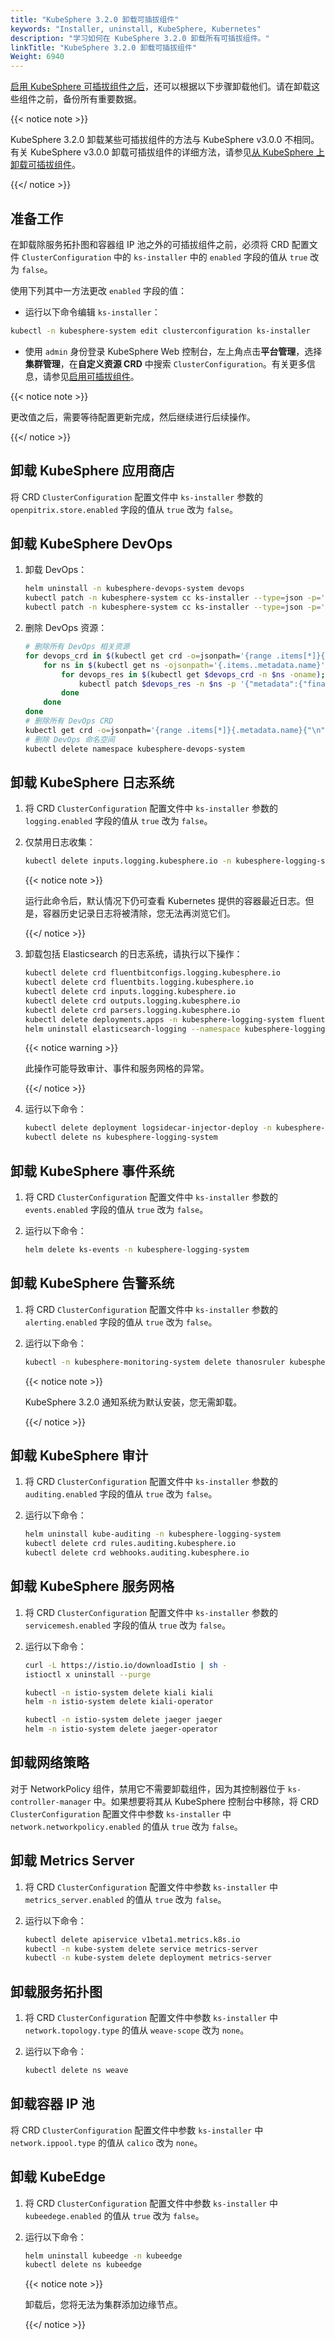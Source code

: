 ```yaml
---
title: "KubeSphere 3.2.0 卸载可插拔组件"
keywords: "Installer, uninstall, KubeSphere, Kubernetes"
description: "学习如何在 KubeSphere 3.2.0 卸载所有可插拔组件。"
linkTitle: "KubeSphere 3.2.0 卸载可插拔组件"
Weight: 6940
---
```


[启用 KubeSphere 可插拔组件之后](../../pluggable-components/)，还可以根据以下步骤卸载他们。请在卸载这些组件之前，备份所有重要数据。

{{< notice note >}}

KubeSphere 3.2.0 卸载某些可插拔组件的方法与 KubeSphere v3.0.0 不相同。有关 KubeSphere v3.0.0 卸载可插拔组件的详细方法，请参见[从 KubeSphere 上卸载可插拔组件](https://v3-0.docs.kubesphere.io/zh/docs/faq/installation/uninstall-pluggable-components/)。


{{</ notice >}}

## 准备工作

在卸载除服务拓扑图和容器组 IP 池之外的可插拔组件之前，必须将 CRD 配置文件 `ClusterConfiguration` 中的 `ks-installer` 中的 `enabled` 字段的值从 `true` 改为 `false`。

使用下列其中一方法更改 `enabled` 字段的值：

- 运行以下命令编辑 `ks-installer`：

```bash
kubectl -n kubesphere-system edit clusterconfiguration ks-installer
```

- 使用 `admin` 身份登录 KubeSphere Web 控制台，左上角点击**平台管理**，选择**集群管理**，在**自定义资源 CRD** 中搜索 `ClusterConfiguration`。有关更多信息，请参见[启用可插拔组件](../../pluggable-components/)。

{{< notice note >}}

更改值之后，需要等待配置更新完成，然后继续进行后续操作。

{{</ notice >}}

## 卸载 KubeSphere 应用商店

将 CRD `ClusterConfiguration`  配置文件中 `ks-installer` 参数的 `openpitrix.store.enabled` 字段的值从 `true` 改为 `false`。

## 卸载 KubeSphere DevOps

1. 卸载 DevOps：

   ```bash
   helm uninstall -n kubesphere-devops-system devops
   kubectl patch -n kubesphere-system cc ks-installer --type=json -p='[{"op": "remove", "path": "/status/devops"}]'
   kubectl patch -n kubesphere-system cc ks-installer --type=json -p='[{"op": "replace", "path": "/spec/devops/enabled", "value": false}]'
   ```
2. 删除 DevOps 资源：

   ```bash
   # 删除所有 DevOps 相关资源
   for devops_crd in $(kubectl get crd -o=jsonpath='{range .items[*]}{.metadata.name}{"\n"}{end}' | grep "devops.kubesphere.io"); do
       for ns in $(kubectl get ns -ojsonpath='{.items..metadata.name}'); do
           for devops_res in $(kubectl get $devops_crd -n $ns -oname); do
               kubectl patch $devops_res -n $ns -p '{"metadata":{"finalizers":[]}}' --type=merge
           done
       done
   done
   # 删除所有 DevOps CRD
   kubectl get crd -o=jsonpath='{range .items[*]}{.metadata.name}{"\n"}{end}' | grep "devops.kubesphere.io" | xargs -I crd_name kubectl delete crd crd_name
   # 删除 DevOps 命名空间
   kubectl delete namespace kubesphere-devops-system
   ```


## 卸载 KubeSphere 日志系统

1. 将 CRD `ClusterConfiguration`  配置文件中 `ks-installer` 参数的 `logging.enabled` 字段的值从 `true` 改为 `false`。

2. 仅禁用日志收集：

   ```bash
   kubectl delete inputs.logging.kubesphere.io -n kubesphere-logging-system tail
   ```

   {{< notice note >}}

   运行此命令后，默认情况下仍可查看 Kubernetes 提供的容器最近日志。但是，容器历史记录日志将被清除，您无法再浏览它们。

   {{</ notice >}}

3. 卸载包括 Elasticsearch 的日志系统，请执行以下操作：

   ```bash
   kubectl delete crd fluentbitconfigs.logging.kubesphere.io
   kubectl delete crd fluentbits.logging.kubesphere.io
   kubectl delete crd inputs.logging.kubesphere.io
   kubectl delete crd outputs.logging.kubesphere.io
   kubectl delete crd parsers.logging.kubesphere.io
   kubectl delete deployments.apps -n kubesphere-logging-system fluentbit-operator
   helm uninstall elasticsearch-logging --namespace kubesphere-logging-system
   ```

   {{< notice warning >}}

   此操作可能导致审计、事件和服务网格的异常。

   {{</ notice >}}
   
3. 运行以下命令：

   ```bash
   kubectl delete deployment logsidecar-injector-deploy -n kubesphere-logging-system
   kubectl delete ns kubesphere-logging-system
   ```

## 卸载 KubeSphere 事件系统

1. 将 CRD `ClusterConfiguration`  配置文件中 `ks-installer` 参数的 `events.enabled` 字段的值从 `true` 改为 `false`。

2. 运行以下命令：

   ```bash
   helm delete ks-events -n kubesphere-logging-system
   ```

## 卸载 KubeSphere 告警系统

1. 将 CRD `ClusterConfiguration`  配置文件中 `ks-installer` 参数的 `alerting.enabled` 字段的值从 `true` 改为 `false`。

2. 运行以下命令：

   ```bash
   kubectl -n kubesphere-monitoring-system delete thanosruler kubesphere
   ```

   {{< notice note >}}

   KubeSphere 3.2.0 通知系统为默认安装，您无需卸载。

   {{</ notice >}} 


## 卸载 KubeSphere 审计

1. 将 CRD `ClusterConfiguration`  配置文件中 `ks-installer` 参数的 `auditing.enabled` 字段的值从 `true` 改为 `false`。

2. 运行以下命令：

   ```bash
   helm uninstall kube-auditing -n kubesphere-logging-system
   kubectl delete crd rules.auditing.kubesphere.io
   kubectl delete crd webhooks.auditing.kubesphere.io
   ```

## 卸载 KubeSphere 服务网格

1. 将 CRD `ClusterConfiguration`  配置文件中 `ks-installer` 参数的 `servicemesh.enabled` 字段的值从 `true` 改为 `false`。

2. 运行以下命令：

   ```bash
   curl -L https://istio.io/downloadIstio | sh -
   istioctl x uninstall --purge
   
   kubectl -n istio-system delete kiali kiali
   helm -n istio-system delete kiali-operator
   
   kubectl -n istio-system delete jaeger jaeger
   helm -n istio-system delete jaeger-operator
   ```

## 卸载网络策略

对于 NetworkPolicy 组件，禁用它不需要卸载组件，因为其控制器位于 `ks-controller-manager` 中。如果想要将其从 KubeSphere 控制台中移除，将 CRD `ClusterConfiguration`  配置文件中参数 `ks-installer` 中 `network.networkpolicy.enabled` 的值从 `true` 改为 `false`。

## 卸载 Metrics Server

1. 将 CRD `ClusterConfiguration`  配置文件中参数 `ks-installer` 中 `metrics_server.enabled` 的值从 `true` 改为 `false`。

2. 运行以下命令：

   ```bash
   kubectl delete apiservice v1beta1.metrics.k8s.io
   kubectl -n kube-system delete service metrics-server
   kubectl -n kube-system delete deployment metrics-server
   ```

## 卸载服务拓扑图

1. 将 CRD `ClusterConfiguration`  配置文件中参数 `ks-installer` 中 `network.topology.type` 的值从 `weave-scope` 改为 `none`。

2. 运行以下命令：

   ```bash
   kubectl delete ns weave
   ```

## 卸载容器 IP 池

将 CRD `ClusterConfiguration`  配置文件中参数 `ks-installer` 中 `network.ippool.type` 的值从 `calico` 改为 `none`。

## 卸载 KubeEdge

1. 将 CRD `ClusterConfiguration`  配置文件中参数 `ks-installer` 中 `kubeedege.enabled` 的值从 `true` 改为 `false`。

2. 运行以下命令：

   ```bash
   helm uninstall kubeedge -n kubeedge
   kubectl delete ns kubeedge
   ```
   
   {{< notice note >}}
   
   卸载后，您将无法为集群添加边缘节点。
   
   {{</ notice >}}

